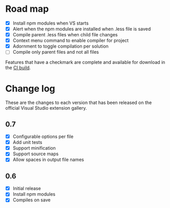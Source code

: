 # Road map

- [x] Install npm modules when VS starts
- [x] Alert when the npm modules are installed when .less file is saved
- [x] Compile parent .less files when child file changes
- [x] Context menu command to enable compiler for project
- [x] Adornment to toggle compilation per solution
- [ ] Compile only parent files and not all files

Features that have a checkmark are complete and available for
download in the
[CI build](http://vsixgallery.com/extension/7df8a985-0e26-4aab-95fc-f48ee61b086a/).

# Change log

These are the changes to each version that has been released
on the official Visual Studio extension gallery.

## 0.7

- [x] Configurable options per file
- [x] Add unit tests
- [x] Support minification
- [x] Support source maps
- [x] Allow spaces in output file names

## 0.6

- [x] Initial release
- [x] Install npm modules
- [x] Compiles on save
